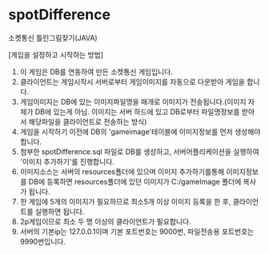 # spotDifference
소켓통신 틀린그림찾기(JAVA)

[게임을 설정하고 시작하는 방법]

1. 이 게임은 DB를 연동하여 만든 소켓통신 게임입니다.
2. 클라이언트는 게임시작시 서버로부터 게임이미지를 자동으로 다운받아 게임을 합니다.
3. 게임이미지는 DB에 있는 이미지파일명을 매개로 이미지가 전송됩니다.(이미지 자체가 DB에 있는게 아님. 이미지는 서버 하드에 있고 DB로부터 파일명정보를 받아서 해당파일을 클라이언트로 전송하는 방식)
4. 게임을 시작하기 이전에 DB의 'gameimage'테이블에 이미지정보를 먼저 생성해야합니다.
5. 첨부한 spotDifference.sql 파일로 DB를 생성하고, 서버어플리케이션을 실행하여 '이미지 추가하기'를 진행합니다.
6. 이미지소스는 서버의 resources폴더에 있으며 이미지 추가하기를통해 이미지정보를 DB에 등록하면 resources폴더에 있던 이미지가 C:/gameImage 폴더에 복사가 됩니다.
7. 한 게임에 5개의 이미지가 필요하므로 최소5개 이상 이미지 등록을 한 후, 클라이언트를 실행하면 됩니다.
8. 2p게임이므로 최소 두 명 이상의 클라이언트가 필요합니다.
9. 서버의 기본ip는 127.0.0.1이며 기본 포트번호는 9000번, 파일전송용 포트번호는 9990번입니다.
